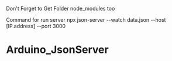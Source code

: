 Don't Forget to Get Folder node_modules too

Command for run server 
npx json-server --watch data.json --host [IP.address] --port 3000

# Arduino_JsonServer
